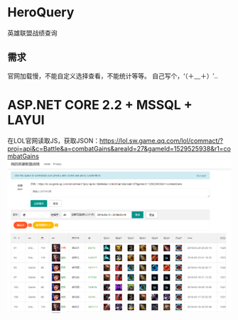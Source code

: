 # HeroQuery
英雄联盟战绩查询

## 需求
官网加载慢，不能自定义选择查看，不能统计等等。
自己写个，‘（＋﹏＋）′..


# ASP.NET CORE 2.2 + MSSQL + LAYUI 
在LOL官网读取JS，获取JSON：https://lol.sw.game.qq.com/lol/commact/?proj=api&c=Battle&a=combatGains&areaId=27&gameId=1529525938&r1=combatGains
![enter description here](https://github.com/sansantang/HeroQuery/blob/master/REFERENCE/%E8%8B%B1%E9%9B%84%E6%88%90%E7%BB%A9%E6%9F%A5%E8%AF%A2.png?raw=true)
